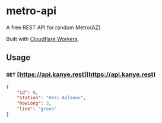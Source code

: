 # metro-api
A free REST API for random Metro(AZ)

Built with [Cloudflare Workers](https://workers.cloudflare.com/).

## Usage

### `GET` [https://api.kanye.rest](https://api.kanye.rest)

```json
{
    "id": 0,
    "station": "Hezi Aslanov",
    "howLong": 3,
    "line": "green"
}
```
